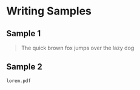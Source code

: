 # Writing Samples

## Sample 1

> The quick brown fox jumps over the lazy dog

## Sample 2

```pdf
lorem.pdf
```
